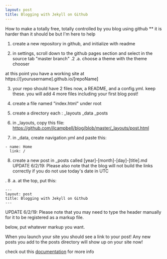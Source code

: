 ```yaml
---
layout: post
title: Blogging with Jekyll on Github
---
```


How to make a totally free, totally controlled by you blog using github
** it is harder than it should be but I'm here to help

1. create a new repository in github, and initialize with readme

2. in settings, scroll down to the github pages section and select in the source tab "master branch"
.2 .a. choose a theme with the theme chooser

at this point you have a working site at https://[yourusername].github.io/[repoName]

3. your repo should have 2 files now, a README, and a config.yml. keep these. you will add 4 more files including your first blog post!

4. create a file named "index.html" under root

5. create a directory each : _layouts _data _posts

6. in _layouts, copy this file: https://github.com/jlcampbell/blog/blob/master/_layouts/post.html

7. in _data, create navigation.yml and paste this:
```
- name: Home
  link: /
```
8. create a new post in _posts called [year]-[month]-[day]-[title].md
UPDATE 6/2/19:
Please also note that the blog will not build the links correctly if you do not use today's date in UTC

. 8 .a. at the top, put this:
```
---
layout: post
title: Blogging with Jekyll on Github
---
```
UPDATE 6/2/19:
Please note that you may need to type the header manually for it to be registered as a markup file.


below, put whatever markup you want.

When you launch your site you should see a link to your post! Any new posts you add to the posts directory will show up on your site now!

check out this [documentation](https://jekyllrb.com/docs/step-by-step/08-blogging/) for more info 



